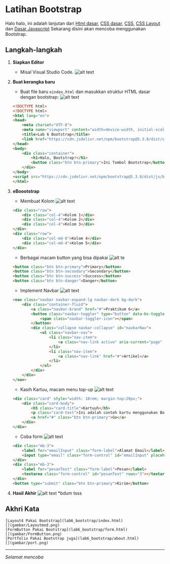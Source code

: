 # Latihan Bootstrap


Halo halo, ini adalah lanjutan dari [Html dasar](https://github.com/laLafid/Lab1Web), [CSS dasar](https://github.com/laLafid/lab2web), [CSS](https://github.com/laLafid/Lab3Web), [CSS Layout](https://github.com/laLafid/Lab4Web) dan [Dasar Javascript](https://github.com/laLafid/Lab5Web)
Sekarang disini akan mencoba menggunakan Bootstrap.

## Langkah-langkah

1. **Siapkan Editor**
    - Misal Visual Studio Code.
    ![alt text](gambar/vs.png)

2. **Buat kerangka baru**
    - Buat file baru `eindex.html` dan masukkan struktur HTML dasar dengan bootstrap:
    ![alt text](gambar/1.png)

    ```html
    <!DOCTYPE html>
    <!DOCTYPE html>
    <html lang="en">
    <head>
        <meta charset="UTF-8">
        <meta name="viewport" content="width=device-width, initial-scale=1.0">
        <title>Lab 6 Bootstrap</title>
        <link href="https://cdn.jsdelivr.net/npm/bootstrap@5.3.8/dist/css/bootstrap.min.css" rel="stylesheet" integrity="sha384-sRIl4kxILFvY47J16cr9ZwB07vP4J8+LH7qKQnuqkuIAvNWLzeN8tE5YBujZqJLB" crossorigin="anonymous">
    </head>
    <body>
        <div class="container">
            <h1>Halo, Bootstrap!</h1>
            <button class="btn btn-primary">Ini Tombol Bootstrap</button>
        </div>
    </body>
    <script src="https://cdn.jsdelivr.net/npm/bootstrap@5.3.8/dist/js/bootstrap.bundle.min.js" integrity="sha384-FKyoEForCGlyvwx9Hj09JcYn3nv7wiPVlz7YYwJrWVcXK/BmnVDxM+D2scQbITxI" crossorigin="anonymous"></script>
    </html>
    ```

3. **eBoootstrap**

    - Membuat Kolom
    ![alt text](gambar/2.png)

    ```html
    <div class="row">
        <div class="col-4">Kolom 1</div>
        <div class="col-4">Kolom 2</div>
        <div class="col-4">Kolom 3</div>
    </div>
    <div class="row">
        <div class="col-md-8">Kolom 4</div>
        <div class="col-md-4">Kolom 5</div>
    </div>
    ```

    - Berbagai macam button yang bisa dipakai
    ![alt te](gambar/3.png)

    ```html
    <button class="btn btn-primary">Primary</button>
    <button class="btn btn-secondary">Secondary</button>
    <button class="btn btn-success">Success</button>
    <button class="btn btn-danger">Danger</button>
    ```

    - Implement Navbar
    ![alt text](gambar/4.png)

    ```html
    <nav class="navbar navbar-expand-lg navbar-dark bg-dark">
        <div class="container-fluid">
            <a class="navbar-brand" href="#">Praktikum 6</a>
            <button class="navbar-toggler" type="button" data-bs-toggle="collapse" data-bs-target="#navbarNav" aria-controls="navbarNav" aria-expanded="false" aria-label="Toggle navigation">
                <span class="navbar-toggler-icon"></span>
            </button>
            <div class="collapse navbar-collapse" id="navbarNav">
                <ul class="navbar-nav">
                    <li class="nav-item">
                        <a class="nav-link active" aria-current="page" href="#">Home</a>
                    </li>
                    <li class="nav-item">
                        <a class="nav-link" href="#">Artikel</a>
                    </li>
                </ul>
            </div>
        </div>
    </nav>
    ```

    - Kasih Kartuu, macam menu top-up
    ![alt text](gambar/5.png)

    ```html
    <div class="card" style="width: 18rem; margin-top:20px;">
        <div class="card-body">
            <h5 class="card-title">Kartuuh</h5>
            <p class="card-text">Ini adalah contoh kartu menggunakan Bootstrap.</p>
            <a href="#" class="btn btn-primary">Go</a>
        </div>
    </div>
    ```

    - Coba form
    ![alt text](gambar/6.png)

    ```html
    <div class="mb-3">
        <label for="emailInput" class="form-label">Alamat Email</label>
        <input type="email" class="form-control" id="emailInput" placeholder="nama@contoh.com">
    </div>
    <div class="mb-3">
        <label for="pesanText" class="form-label">Pesan</label>
        <textarea class="form-control" id="pesanText" rows="3"></textarea>
    </div>
    <button type="submit" class="btn btn-primary">Kirim</button>
    ```

4. **Hasil Akhir**
    ![alt text](gambar/Layoutmod.png)
    *bdum tsss

    
## Akhri Kata
    [Layout4 Pakai Bootstrap](lab6_bootstrap/index.html)
    [](gambar/Layoutmod.png)
    [FormButton Pakai Bootstrap](lab6_bootstrap/form.html)
    [](gambar/FormButton.png)
    [Portfolio Pakai Bootstrap juga](lab6_bootstrap/about.html)
    [](gambar/port.png)

---
*Selamat mencoba*
